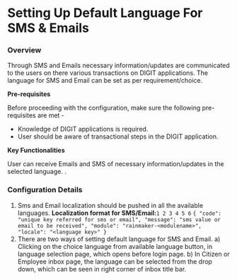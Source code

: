 # Setting Up Default Language For SMS & Emails

### Overview <a id="Overview"></a>

Through SMS and Emails necessary information/updates are communicated to the users on there various transactions on DIGIT applications. The language for SMS and Email can be set as per requirement/choice.



**Pre-requisites**

‌Before proceeding with the configuration, make sure the following pre-requisites are met -

* Knowledge of DIGIT applications is required.
* User should be aware of transactional steps in the DIGIT application.



‌**Key Functionalities**

‌User can receive Emails and SMS of necessary information/updates in the selected language. .

### Configuration Details <a id="Configuration-Details"></a>

1. Sms and Email localization should be pushed in all the available languages.  **Localization format for SMS/Email:**`1 2 3 4 5 6` `{ "code": "unique key referred for sms or email", "message": "sms value or email to be received", "module": "rainmaker-<modulename>", "locale": "<language key>" }`
2. There are two ways of setting default language for SMS and Email. a\) Clicking on the choice language from available language button, in language selection page, which opens before login page. b\) In Citizen or Employee inbox page, the language can be selected from the drop down, which can be seen in right corner of inbox title bar.



###  <a id="Deployment-Details"></a>

[  
](https://app.gitbook.com/@egov-digit/s/home/~/drafts/-MGBzG9x4ulrdJQ3oqjM/configure/setting-up-digit)

